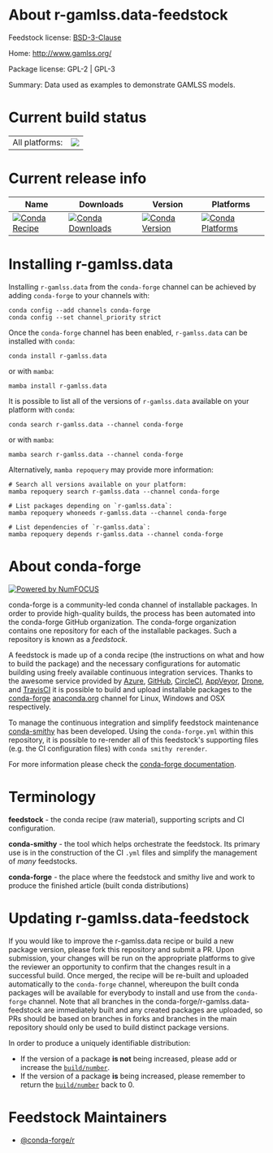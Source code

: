 About r-gamlss.data-feedstock
=============================

Feedstock license: [BSD-3-Clause](https://github.com/conda-forge/r-gamlss.data-feedstock/blob/main/LICENSE.txt)

Home: http://www.gamlss.org/

Package license: GPL-2 | GPL-3

Summary: Data used as examples to demonstrate GAMLSS models.

Current build status
====================


<table><tr><td>All platforms:</td>
    <td>
      <a href="https://dev.azure.com/conda-forge/feedstock-builds/_build/latest?definitionId=1163&branchName=main">
        <img src="https://dev.azure.com/conda-forge/feedstock-builds/_apis/build/status/r-gamlss.data-feedstock?branchName=main">
      </a>
    </td>
  </tr>
</table>

Current release info
====================

| Name | Downloads | Version | Platforms |
| --- | --- | --- | --- |
| [![Conda Recipe](https://img.shields.io/badge/recipe-r--gamlss.data-green.svg)](https://anaconda.org/conda-forge/r-gamlss.data) | [![Conda Downloads](https://img.shields.io/conda/dn/conda-forge/r-gamlss.data.svg)](https://anaconda.org/conda-forge/r-gamlss.data) | [![Conda Version](https://img.shields.io/conda/vn/conda-forge/r-gamlss.data.svg)](https://anaconda.org/conda-forge/r-gamlss.data) | [![Conda Platforms](https://img.shields.io/conda/pn/conda-forge/r-gamlss.data.svg)](https://anaconda.org/conda-forge/r-gamlss.data) |

Installing r-gamlss.data
========================

Installing `r-gamlss.data` from the `conda-forge` channel can be achieved by adding `conda-forge` to your channels with:

```
conda config --add channels conda-forge
conda config --set channel_priority strict
```

Once the `conda-forge` channel has been enabled, `r-gamlss.data` can be installed with `conda`:

```
conda install r-gamlss.data
```

or with `mamba`:

```
mamba install r-gamlss.data
```

It is possible to list all of the versions of `r-gamlss.data` available on your platform with `conda`:

```
conda search r-gamlss.data --channel conda-forge
```

or with `mamba`:

```
mamba search r-gamlss.data --channel conda-forge
```

Alternatively, `mamba repoquery` may provide more information:

```
# Search all versions available on your platform:
mamba repoquery search r-gamlss.data --channel conda-forge

# List packages depending on `r-gamlss.data`:
mamba repoquery whoneeds r-gamlss.data --channel conda-forge

# List dependencies of `r-gamlss.data`:
mamba repoquery depends r-gamlss.data --channel conda-forge
```


About conda-forge
=================

[![Powered by
NumFOCUS](https://img.shields.io/badge/powered%20by-NumFOCUS-orange.svg?style=flat&colorA=E1523D&colorB=007D8A)](https://numfocus.org)

conda-forge is a community-led conda channel of installable packages.
In order to provide high-quality builds, the process has been automated into the
conda-forge GitHub organization. The conda-forge organization contains one repository
for each of the installable packages. Such a repository is known as a *feedstock*.

A feedstock is made up of a conda recipe (the instructions on what and how to build
the package) and the necessary configurations for automatic building using freely
available continuous integration services. Thanks to the awesome service provided by
[Azure](https://azure.microsoft.com/en-us/services/devops/), [GitHub](https://github.com/),
[CircleCI](https://circleci.com/), [AppVeyor](https://www.appveyor.com/),
[Drone](https://cloud.drone.io/welcome), and [TravisCI](https://travis-ci.com/)
it is possible to build and upload installable packages to the
[conda-forge](https://anaconda.org/conda-forge) [anaconda.org](https://anaconda.org/)
channel for Linux, Windows and OSX respectively.

To manage the continuous integration and simplify feedstock maintenance
[conda-smithy](https://github.com/conda-forge/conda-smithy) has been developed.
Using the ``conda-forge.yml`` within this repository, it is possible to re-render all of
this feedstock's supporting files (e.g. the CI configuration files) with ``conda smithy rerender``.

For more information please check the [conda-forge documentation](https://conda-forge.org/docs/).

Terminology
===========

**feedstock** - the conda recipe (raw material), supporting scripts and CI configuration.

**conda-smithy** - the tool which helps orchestrate the feedstock.
                   Its primary use is in the construction of the CI ``.yml`` files
                   and simplify the management of *many* feedstocks.

**conda-forge** - the place where the feedstock and smithy live and work to
                  produce the finished article (built conda distributions)


Updating r-gamlss.data-feedstock
================================

If you would like to improve the r-gamlss.data recipe or build a new
package version, please fork this repository and submit a PR. Upon submission,
your changes will be run on the appropriate platforms to give the reviewer an
opportunity to confirm that the changes result in a successful build. Once
merged, the recipe will be re-built and uploaded automatically to the
`conda-forge` channel, whereupon the built conda packages will be available for
everybody to install and use from the `conda-forge` channel.
Note that all branches in the conda-forge/r-gamlss.data-feedstock are
immediately built and any created packages are uploaded, so PRs should be based
on branches in forks and branches in the main repository should only be used to
build distinct package versions.

In order to produce a uniquely identifiable distribution:
 * If the version of a package **is not** being increased, please add or increase
   the [``build/number``](https://docs.conda.io/projects/conda-build/en/latest/resources/define-metadata.html#build-number-and-string).
 * If the version of a package **is** being increased, please remember to return
   the [``build/number``](https://docs.conda.io/projects/conda-build/en/latest/resources/define-metadata.html#build-number-and-string)
   back to 0.

Feedstock Maintainers
=====================

* [@conda-forge/r](https://github.com/orgs/conda-forge/teams/r/)


